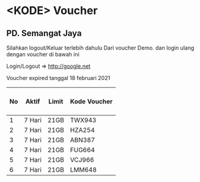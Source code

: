 <h1><span class="blue">&lt;</span>KODE<span class="blue">&gt;</span> <span class="yellow">Voucher</pan></h1>
<h2>PD. Semangat Jaya</a></h2>


Silahkan logout/Keluar terlebih dahulu Dari voucher Demo. dan login ulang dengan voucher di bawah ini

Login/Logout => http://google.net

Voucher expired tanggal 18 februari 2021

<table class="container">
	<thead>
		<tr>
			<th><h4>No</h4></th>
			<th><h4>Aktif</h4></th>
			<th><h4>Limit</h4></th>
			<th><h4>Kode Voucher</h4></th>
		</tr>
	</thead>
	<tbody>
		<tr>
			<td>1</td>
			<td>7 Hari</td>
			<td>21GB</td>
			<td>TWX943</td>
		</tr>
		<tr>
			<td>2</td>
			<td>7 Hari</td>
			<td>21GB</td>
			<td>HZA254</td>
		</tr>
		<tr>
			<td>3</td>
			<td>7 Hari</td>
			<td>21GB</td>
			<td>ABN387</td>
		</tr>
    <tr>
			<td>4</td>
			<td>7 Hari</td>
			<td>21GB</td>
			<td>FUG664</td>
		</tr>
    <tr>
			<td>5</td>
			<td>7 Hari</td>
			<td>21GB</td>
			<td>VCJ966</td>
		</tr>
    <tr>
			<td>6</td>
			<td>7 Hari</td>
			<td>21GB</td>
			<td>LMM648</td>
		</tr>
	</tbody>
</table>

